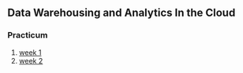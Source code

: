 ## Data Warehousing and Analytics In the Cloud

### Practicum
1. [week 1](practicum/week-1/index.md)
2. [week 2](practicum/week-2/index.md)

